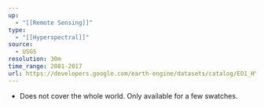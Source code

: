 ```yaml
---
up:
  - "[[Remote Sensing]]"
type:
  - "[[Hyperspectral]]"
source:
  - USGS
resolution: 30m
time_range: 2001-2017
url: https://developers.google.com/earth-engine/datasets/catalog/EO1_HYPERION
---
```

- Does not cover the whole world. Only available for a few swatches.